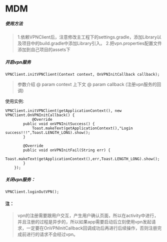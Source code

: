 # MDM

##### 使用方法
> 1.依赖VPNClient后，注意修改主工程下的settings.gradle，添加Library以及项目中的build.gradle中添加Library引入。
> 2.把vpn.properties配置文件添加到自己项目的assets下

##### 开启vpn服务
	VPNClient.initVPNClient(Context context, OnVPNInitCallback callback);
> 参数介绍
>    @ param context       上下文
>    @ param callback  (注册vpn服务的回调)

使用实例:

	VPNClient.initVPNClient(getApplicationContext(), new VPNClient.OnVPNInitCallback() {
	            @Override
            public void onVPNInitSuccess() {
                Toast.makeText(getApplicationContext(),"Login success!!!",Toast.LENGTH_LONG).show();
            }

            @Override
            public void onVPNInitFail(String err) {
                Toast.makeText(getApplicationContext(),err,Toast.LENGTH_LONG).show();
            }
        });

##### 关闭vpn服务：
	VPNClient.loginOutVPN();



#### 注：
>vpn的注册需要跟用户交互，产生用户确认页面，所以在activity中进行，并且注册的过程是异步的，所以如果app需要启动后立刻使用vpn发起请求，一定要在OnVPNInitCallback回调成功后再进行后续操作，否则注册完成前进行的请求不会经过vpn。

